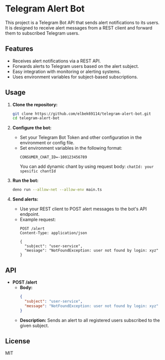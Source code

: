 # Telegram Alert Bot

This project is a Telegram Bot API that sends alert notifications to its users.
It is designed to receive alert messages from a REST client and forward them to subscribed Telegram users.

## Features

- Receives alert notifications via a REST API.
- Forwards alerts to Telegram users based on the alert subject.
- Easy integration with monitoring or alerting systems.
- Uses environment variables for subject-based subscriptions.

## Usage

1. **Clone the repository:**
    ```bash
    git clone https://github.com/elbek69114/telegram-alert-bot.git
    cd telegram-alert-bot
    ```

2. **Configure the bot:**
    - Set your Telegram Bot Token and other configuration in the environment or config file.
    - Set environment variables in the following format:
      ```
      CONSUMER_CHAT_ID=-100123456789
      ```
      You can add dynamic chant by using request body: `chatId: your spesific chantId`

3. **Run the bot:**
    ```bash
    deno run --allow-net --allow-env main.ts
    ```

4. **Send alerts:**
    - Use your REST client to POST alert messages to the bot's API endpoint.
    - Example request:
      ```http
      POST /alert
      Content-Type: application/json

      {
        "subject": "user-service",
        "message": "NotFoundException: user not found by login: xyz"
      }
      ```

## API

- **POST /alert**
  - **Body:**  
    ```json
    {
      "subject": "user-service",
      "message": "NotFoundException: user not found by login: xyz"
    }
    ```
  - **Description:** Sends an alert to all registered users subscribed to the given subject.

## License

MIT
